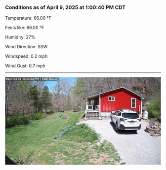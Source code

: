 ### Conditions as of April 9, 2025 at 1:00:40 PM CDT 

Temperature: 66.00 &deg;F

Feels like: 66.00 &deg;F

Humidity: 27%

Wind Direction: SSW

Windspeed: 0.2 mph

Wind Gust: 0.7 mph

---

<img src="./images/latest.jpeg"/>

